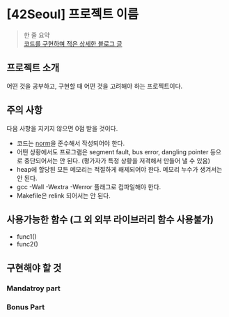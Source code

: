 # [42Seoul] 프로젝트 이름
> 한 줄 요약\
[코드를 구현하며 적은 상세한 블로그 글](https://min-jo.tistory.com/)
## 프로젝트 소개
어떤 것을 공부하고, 구현할 때 어떤 것을 고려해야 하는 프로젝트이다.

## 주의 사항
다음 사항을 지키지 않으면 0점 받을 것이다.
- 코드는 [norm](https://warm-salsa-f69.notion.site/Norm-85024906b60243e99a060194620cef3e)을 준수해서 작성되어야 한다.
- 어떤 상황에서도 프로그램은 segment fault, bus error, dangling pointer 등으로 중단되어서는 안 된다. (평가자가 특정 상황을 저격해서 만들어 낼 수 있음)
- heap에 할당된 모든 메모리는 적절하게 해제되어야 한다. 메모리 누수가 생겨서는 안 된다.
- gcc -Wall -Wextra -Werror 플래그로 컴파일해야 한다.
- Makefile은 relink 되어서는 안 된다.

## 사용가능한 함수 (그 외 외부 라이브러리 함수 사용불가)
- func1()
- func2()

## 구현해야 할 것
### Mandatroy part

### Bonus Part

